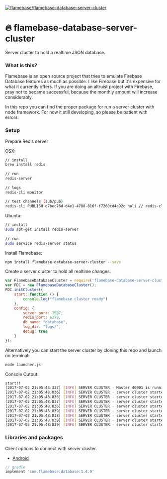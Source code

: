 [ ![flamebase/flamebase-database-server-cluster](https://d25lcipzij17d.cloudfront.net/badge.svg?id=js&type=6&v=1.4.0&x2=0)](https://www.npmjs.com/package/flamebase-database-server-cluster)

# :fire: flamebase-database-server-cluster
Server cluster to hold a realtime JSON database.

### What is this?
Flamebase is an open source project that tries to emulate Firebase Database features as much as possible. I like Firebase but it's expensive for what it currently offers.
If you are doing an altruist project with Firebase, pray not to became successful, because the monthly amount will increase considerably.

In this repo you can find the proper package for run a server cluster with node framework.
For now it still developing, so please be patient with errors.

### Setup

Prepare Redis server

OSX:
```bash
// install
brew install redis
 
// run
redis-server
 
// logs
redis-cli monitor
 
// test channels (sub/pub)
redis-cli PUBLISH d7bec76d-d4e1-4788-816f-f7260cd4a92c holi // redis-cli PUBLISH <Flamebase.id> message
```
Ubuntu:
```bash 
// install
sudo apt-get install redis-server
 
// run
sudo service redis-server status
```

Install Flamebase:
```bash
npm install flamebase-database-server-cluster --save
```

Create a server cluster to hold all realtime changes.

```javascript
var FlamebaseDatabaseCluster = require('flamebase-database-server-cluster');
var FDC = new FlamebaseDatabaseCluster();
FDC.initCluster({
    start: function () {
        console.log("flamebase cluster ready")
    },
    config: {
        server_port: 1507,
        redis_port: 6379,
        db_name: "database",
        log_dir: "logs/",
        debug: true
    }
});
```
Alternatively you can start the server cluster by cloning this repo and launch on terminal:
```bash
node launcher.js 
```
Console Output:
```bash
start!!
[2017-07-02 21:05:48.337] [INFO] SERVER CLUSTER - Master 40001 is running
[2017-07-02 21:05:48.836] [INFO] SERVER CLUSTER - server cluster started on port 1507 | worker => 2
[2017-07-02 21:05:48.836] [INFO] SERVER CLUSTER - server cluster started on port 1507 | worker => 5
[2017-07-02 21:05:48.837] [INFO] SERVER CLUSTER - server cluster started on port 1507 | worker => 3
[2017-07-02 21:05:48.836] [INFO] SERVER CLUSTER - server cluster started on port 1507 | worker => 1
[2017-07-02 21:05:48.839] [INFO] SERVER CLUSTER - server cluster started on port 1507 | worker => 4
[2017-07-02 21:05:48.838] [INFO] SERVER CLUSTER - server cluster started on port 1507 | worker => 7
[2017-07-02 21:05:48.839] [INFO] SERVER CLUSTER - server cluster started on port 1507 | worker => 8
[2017-07-02 21:05:48.839] [INFO] SERVER CLUSTER - server cluster started on port 1507 | worker => 6
```

### Libraries and packages
Client options to connect with server cluster.

- [Android](https://github.com/flamebase/flamebase-database-android)
```groovy
// gradle
implement 'com.flamebase:database:1.4.0'
```

